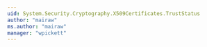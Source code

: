 ```yaml
---
uid: System.Security.Cryptography.X509Certificates.TrustStatus
author: "mairaw"
ms.author: "mairaw"
manager: "wpickett"
---
```

